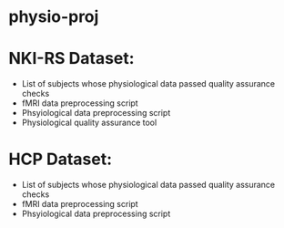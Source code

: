 # physio-proj

NKI-RS Dataset:
================
* List of subjects whose physiological data passed quality assurance checks
* fMRI data preprocessing script
* Phsyiological data preprocessing script
* Physiological quality assurance tool 

HCP Dataset:
================
* List of subjects whose physiological data passed quality assurance checks
* fMRI data preprocessing script
* Phsyiological data preprocessing script
